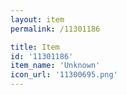 ```yaml
---
layout: item
permalink: /11301186

title: Item
id: '11301186'
item_name: 'Unknown'
icon_url: '11300695.png'
---
```

